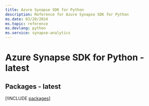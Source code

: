 ```yaml
---
title: Azure Synapse SDK for Python
description: Reference for Azure Synapse SDK for Python
ms.date: 03/20/2024
ms.topic: reference
ms.devlang: python
ms.service: synapse-analytics
---
```

# Azure Synapse SDK for Python - latest
## Packages - latest
[!INCLUDE [packages](synapse-index.md)]